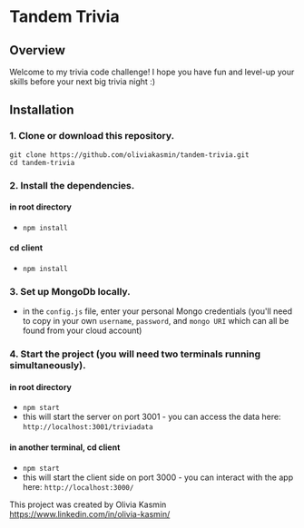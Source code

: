 # Tandem Trivia

## Overview

Welcome to my trivia code challenge! I hope you have fun and level-up your skills before your next big trivia night :)

## Installation

### 1. Clone or download this repository.

```
git clone https://github.com/oliviakasmin/tandem-trivia.git
cd tandem-trivia
```

### 2. Install the dependencies.

#### in root directory

- `npm install`

#### cd client

- `npm install`

### 3. Set up MongoDb locally.

- in the `config.js` file, enter your personal Mongo credentials (you'll need to copy in your own `username`, `password`, and `mongo URI` which can all be found from your cloud account)

### 4. Start the project (you will need two terminals running simultaneously).

#### in root directory

- `npm start`
- this will start the server on port 3001 - you can access the data here: `http://localhost:3001/triviadata`

#### in another terminal, cd client

- `npm start`
- this will start the client side on port 3000 - you can interact with the app here: `http://localhost:3000/`

This project was created by Olivia Kasmin
https://www.linkedin.com/in/olivia-kasmin/
